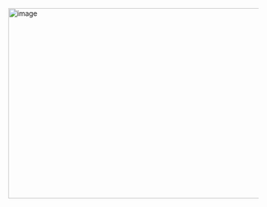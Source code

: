 <img width="1366" height="384" alt="image" src="https://github.com/user-attachments/assets/e446587f-cd08-4a2f-b85e-39e8428f8a1b" />

